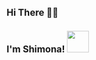 
<h2>Hi There 👋🏻<h2>
<h2>I'm Shimona! <img src="https://media.giphy.com/media/JRsQiAN79bPWUv43Ko/giphy.gif" width="50"></h2>
<img align='right'>
